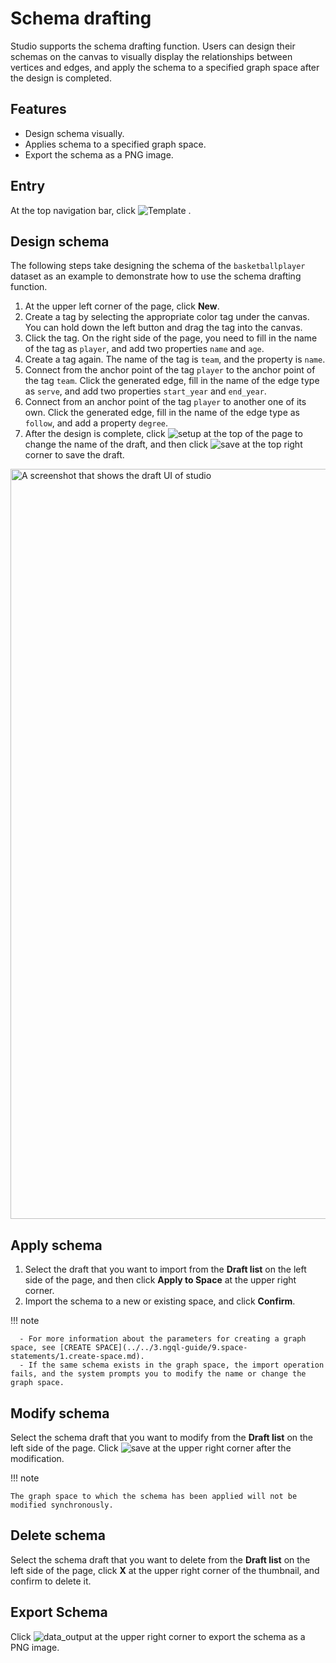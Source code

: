 # Schema drafting

Studio supports the schema drafting function. Users can design their schemas on the canvas to visually display the relationships between vertices and edges, and apply the schema to a specified graph space after the design is completed.

## Features

- Design schema visually.
- Applies schema to a specified graph space.
- Export the schema as a PNG image.

## Entry

At the top navigation bar, click ![Template](https://docs-cdn.nebula-graph.com.cn/figures/sketch_cion_221018.png) .

## Design schema

The following steps take designing the schema of the `basketballplayer` dataset as an example to demonstrate how to use the schema drafting function.

1. At the upper left corner of the page, click **New**.
2. Create a tag by selecting the appropriate color tag under the canvas. You can hold down the left button and drag the tag into the canvas.
3. Click the tag. On the right side of the page, you need to fill in the name of the tag as `player`, and add two properties `name` and `age`.
4. Create a tag again. The name of the tag is `team`, and the property is `name`.
5. Connect from the anchor point of the tag `player` to the anchor point of the tag `team`. Click the generated edge, fill in the name of the edge type as `serve`, and add two properties `start_year` and `end_year`.
6. Connect from an anchor point of the tag `player` to another one of its own. Click the generated edge, fill in the name of the edge type as `follow`, and add a property `degree`.
7. After the design is complete, click ![setup](https://docs-cdn.nebula-graph.com.cn/figures/setup-220916.png) at the top of the page to change the name of the draft, and then click ![save](https://docs-cdn.nebula-graph.com.cn/figures/workflow-saveAs-220623.png) at the top right corner to save the draft.

<img src="https://docs-cdn.nebula-graph.com.cn/figures/std_draft_230913_en.png" width="1200" alt="A screenshot that shows the draft UI of studio">

## Apply schema

1. Select the draft that you want to import from the **Draft list** on the left side of the page, and then click **Apply to Space** at the upper right corner.
2. Import the schema to a new or existing space, and click **Confirm**.

  !!! note

      - For more information about the parameters for creating a graph space, see [CREATE SPACE](../../3.ngql-guide/9.space-statements/1.create-space.md).
      - If the same schema exists in the graph space, the import operation fails, and the system prompts you to modify the name or change the graph space.

## Modify schema

Select the schema draft that you want to modify from the **Draft list** on the left side of the page. Click ![save](https://docs-cdn.nebula-graph.com.cn/figures/workflow-saveAs-220623.png) at the upper right corner after the modification.

!!! note

    The graph space to which the schema has been applied will not be modified synchronously.

## Delete schema

Select the schema draft that you want to delete from the **Draft list** on the left side of the page, click **X** at the upper right corner of the thumbnail, and confirm to delete it.

## Export Schema

Click ![data_output](https://docs-cdn.nebula-graph.com.cn/figures/explorer-btn-output.png) at the upper right corner to export the schema as a PNG image.
